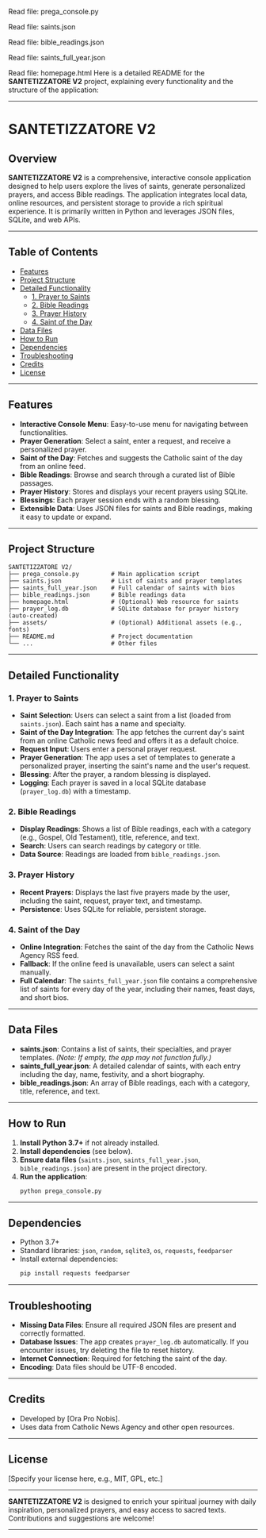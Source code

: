 
Read file: prega_console.py

Read file: saints.json

Read file: bible_readings.json

Read file: saints_full_year.json

Read file: homepage.html
Here is a detailed README for the **SANTETIZZATORE V2** project, explaining every functionality and the structure of the application:

---

# SANTETIZZATORE V2

## Overview

**SANTETIZZATORE V2** is a comprehensive, interactive console application designed to help users explore the lives of saints, generate personalized prayers, and access Bible readings. The application integrates local data, online resources, and persistent storage to provide a rich spiritual experience. It is primarily written in Python and leverages JSON files, SQLite, and web APIs.

---

## Table of Contents

- [Features](#features)
- [Project Structure](#project-structure)
- [Detailed Functionality](#detailed-functionality)
  - [1. Prayer to Saints](#1-prayer-to-saints)
  - [2. Bible Readings](#2-bible-readings)
  - [3. Prayer History](#3-prayer-history)
  - [4. Saint of the Day](#4-saint-of-the-day)
- [Data Files](#data-files)
- [How to Run](#how-to-run)
- [Dependencies](#dependencies)
- [Troubleshooting](#troubleshooting)
- [Credits](#credits)
- [License](#license)

---

## Features

- **Interactive Console Menu**: Easy-to-use menu for navigating between functionalities.
- **Prayer Generation**: Select a saint, enter a request, and receive a personalized prayer.
- **Saint of the Day**: Fetches and suggests the Catholic saint of the day from an online feed.
- **Bible Readings**: Browse and search through a curated list of Bible passages.
- **Prayer History**: Stores and displays your recent prayers using SQLite.
- **Blessings**: Each prayer session ends with a random blessing.
- **Extensible Data**: Uses JSON files for saints and Bible readings, making it easy to update or expand.

---

## Project Structure

```
SANTETIZZATORE V2/
├── prega_console.py         # Main application script
├── saints.json              # List of saints and prayer templates
├── saints_full_year.json    # Full calendar of saints with bios
├── bible_readings.json      # Bible readings data
├── homepage.html            # (Optional) Web resource for saints
├── prayer_log.db            # SQLite database for prayer history (auto-created)
├── assets/                  # (Optional) Additional assets (e.g., fonts)
├── README.md                # Project documentation
└── ...                      # Other files
```

---

## Detailed Functionality

### 1. Prayer to Saints

- **Saint Selection**: Users can select a saint from a list (loaded from `saints.json`). Each saint has a name and specialty.
- **Saint of the Day Integration**: The app fetches the current day's saint from an online Catholic news feed and offers it as a default choice.
- **Request Input**: Users enter a personal prayer request.
- **Prayer Generation**: The app uses a set of templates to generate a personalized prayer, inserting the saint's name and the user's request.
- **Blessing**: After the prayer, a random blessing is displayed.
- **Logging**: Each prayer is saved in a local SQLite database (`prayer_log.db`) with a timestamp.

### 2. Bible Readings

- **Display Readings**: Shows a list of Bible readings, each with a category (e.g., Gospel, Old Testament), title, reference, and text.
- **Search**: Users can search readings by category or title.
- **Data Source**: Readings are loaded from `bible_readings.json`.

### 3. Prayer History

- **Recent Prayers**: Displays the last five prayers made by the user, including the saint, request, prayer text, and timestamp.
- **Persistence**: Uses SQLite for reliable, persistent storage.

### 4. Saint of the Day

- **Online Integration**: Fetches the saint of the day from the Catholic News Agency RSS feed.
- **Fallback**: If the online feed is unavailable, users can select a saint manually.
- **Full Calendar**: The `saints_full_year.json` file contains a comprehensive list of saints for every day of the year, including their names, feast days, and short bios.

---

## Data Files

- **saints.json**: Contains a list of saints, their specialties, and prayer templates. *(Note: If empty, the app may not function fully.)*
- **saints_full_year.json**: A detailed calendar of saints, with each entry including the day, name, festivity, and a short biography.
- **bible_readings.json**: An array of Bible readings, each with a category, title, reference, and text.

---

## How to Run

1. **Install Python 3.7+** if not already installed.
2. **Install dependencies** (see below).
3. **Ensure data files** (`saints.json`, `saints_full_year.json`, `bible_readings.json`) are present in the project directory.
4. **Run the application**:
   ```sh
   python prega_console.py
   ```

---

## Dependencies

- Python 3.7+
- Standard libraries: `json`, `random`, `sqlite3`, `os`, `requests`, `feedparser`
- Install external dependencies:
  ```sh
  pip install requests feedparser
  ```

---

## Troubleshooting

- **Missing Data Files**: Ensure all required JSON files are present and correctly formatted.
- **Database Issues**: The app creates `prayer_log.db` automatically. If you encounter issues, try deleting the file to reset history.
- **Internet Connection**: Required for fetching the saint of the day.
- **Encoding**: Data files should be UTF-8 encoded.

---

## Credits

- Developed by [Ora Pro Nobis].
- Uses data from Catholic News Agency and other open resources.

---

## License

[Specify your license here, e.g., MIT, GPL, etc.]

---

**SANTETIZZATORE V2** is designed to enrich your spiritual journey with daily inspiration, personalized prayers, and easy access to sacred texts. 
Contributions and suggestions are welcome!

---

